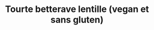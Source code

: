 ---
categories:
- Accompagnement
check: Oui
checkAlwaysOk: false
cuisson: Oui
draft: false
ingredients:
  autres:
  - commentaire: ''
    quantite: 6
    title: Pate feuilleté sans gluten et vegan
    unit: unité
  epices:
  - title: Poivre
  - title: Sel
  - quantite: 3
    title: Raifort en poudre
    unit: grammes
  - quantite: 1
    title: Feuille de laurier
    unit: unité
  - quantite: 3
    title: Estragon séché
    unit: grammes
  legumes:
  - quantite: 2
    title: Oignon
    unit: Kg
  - quantite: 1.2
    title: Betterave cuite
    unit: Kg
  sec:
  - quantite: 300
    title: Lentilles vertes
    unit: grammes
layout: recettes
materiel:
- Four
- Marmitte
plate: 20
prepAlt:
- recetteAlt: tourte-betterave-et-feta_eivoui8a
preparation: 'Couper les oignons en petit dès.


  Faire cuire les lentilles vertes à l''eau avec les oignons, une feuille de laurier
  et du sel.


  Egoutter. Laisser refroidir.


  Préchauffer le four à 180°c à chaleur tournante ou 200°c en mode convection naturelle!!


  Tapisser sur les plaques de cuisson du papier sulfuuuuu.....


  Râper grossièrement les betteraves, presser tout ça dans une passoire pour ôter
  un max de jus sans en faire de la purée.


  Verser dans un grand saladier avec du sel,  l''estragon, le raifort et une généreuse
  quantité de poivre.


  Ajouter les lentilles aux oignons égouter et tout y mélanger.


  Etaler les premières pâtes sur les plaques.


  Disposer l''appareil à betterave en cercle en laissant 1cm de bords libres pour
  sceller avec la deuxième pâte.


  Dorer la surface de la tourte au café avec un pinceau.


  Faire une cheminée au centre. Enfourner 30/35min.'
publishDate: 2024-05-18 15:49:00+00:00
quantite_desc: 8 parts par tourte • 3 tourtes pour 20 personnes.
regime:
- vegan
- vegetarien
- sans-lactose
- sans-gluten
temperature: Chaud
title: Tourte betterave lentille (vegan et sans gluten)
titleslug: tourte-betterave-lentille-vegan-et-sans-gluten_c61r7tbd
type: entree
uuid: c61r7tbd
---